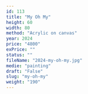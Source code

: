 ```yaml
---
id: 113
title: "My Oh My"
height: 60
width: 80
method: "Acrylic on canvas"
year: 2024
price: "4800"
exPrice: ""
status: ""
fileName: "2024-my-oh-my.jpg"
medie: "painting"
draft: "False"
slug: "my-oh-my"
weight: "190"
---
```

